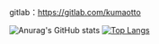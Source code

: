 gitlab：https://gitlab.com/kumaotto

![Anurag's GitHub stats](https://github-readme-stats.vercel.app/api?username=kumaotto&show_icons=true)
[![Top Langs](https://github-readme-stats.vercel.app/api/top-langs/?username=kumaotto&layout=compact)](https://github.com/anuraghazra/github-readme-stats)


<!--
**kumaotto/kumaotto** is a ✨ _special_ ✨ repository because its `README.md` (this file) appears on your GitHub profile.

Here are some ideas to get you started:

- 🔭 I’m currently working on ...
- 🌱 I’m currently learning ...
- 👯 I’m looking to collaborate on ...
- 🤔 I’m looking for help with ...
- 💬 Ask me about ...
- 📫 How to reach me: ...
- 😄 Pronouns: ...
- ⚡ Fun fact: ...
-->
